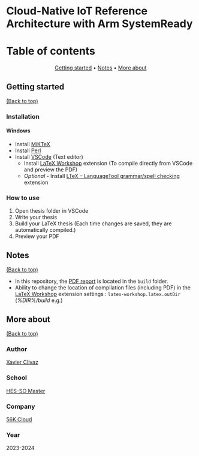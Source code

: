 # Cloud-Native IoT Reference Architecture with Arm SystemReady

# Table of contents

<p align="center">
  <a href="#getting-started">Getting started</a> •
  <a href="#notes">Notes</a> •
  <a href="#more-about">More about</a>
</p>

## Getting started

[(Back to top)](#table-of-contents)

### Installation

#### Windows

* Install [MiKTeX](https://miktex.org/download)
* Install [Perl](https://strawberryperl.com/releases.html)
* Install [VSCode](https://code.visualstudio.com) (Text editor)
  * Install [LaTeX Workshop](https://marketplace.visualstudio.com/items?itemName=James-Yu.latex-workshop) extension (To compile directly from VSCode and preview the PDF)
  * *Optional* - Install [LTeX – LanguageTool grammar/spell checking](https://marketplace.visualstudio.com/items?itemName=valentjn.vscode-ltex) extension

### How to use

1. Open thesis folder in VSCode
2. Write your thesis
3. Build your LaTeX thesis (Each time changes are saved, they are automatically compiled.)
4. Preview your PDF

## Notes

[(Back to top)](#table-of-contents)

* In this repository, the [PDF report](https://github.com/56kcloud/master-thesis-cloud-iot-ref-architecture/tree/main/build) is located in the `build` folder.
* Ability to change the location of compilation files (including PDF) in the [LaTeX Workshop](https://marketplace.visualstudio.com/items?itemName=James-Yu.latex-workshop) extension settings : `latex-workshop.latex.outDir` (*%DIR%/build* e.g.)

## More about

[(Back to top)](#table-of-contents)

### Author

[Xavier Clivaz](https://github.com/Kevax24)

### School

[HES-SO Master](https://www.hes-so.ch/master)

### Company

[56K.Cloud](https://www.56k.cloud)

### Year

2023-2024